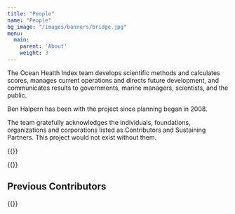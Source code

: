 ```yaml
---
title: "People"
name: "People"
bg_image: "/images/banners/bridge.jpg"
menu:
  main:
    parent: 'About'
    weight: 3
---
```

The Ocean Health Index team develops scientific methods and calculates scores, manages current operations and directs future development, and communicates results to governments, marine managers, scientists, and the public.  

Ben Halpern has been with the project since planning began in 2008.  

The team gratefully acknowledges the individuals, foundations, organizations and corporations listed as Contributors and Sustaining Partners. This project would not exist without them.

{{<peopleCards path="people.csv">}}

{{<contributors path="current_contributors.json">}}

## Previous Contributors

{{<contributors path="contributors.json">}}